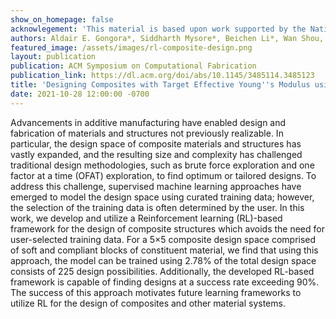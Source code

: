 ```yaml
---
show_on_homepage: false
acknowlegement: 'This material is based upon work supported by the National Science Foundation under Grant No. 1813319, the Alfred P. Sloan Foundation: Sloan Research Fellowship, Google LLC, the Boston University Rafik B. Hariri Institute for Computing and Computational Science and Engineering (2017-10-005), and the U.S. Army CCDC Soldier Center (contract W911QY2020002).'
authors: Aldair E. Gongora*, Siddharth Mysore*, Beichen Li*, Wan Shou, Wojciech Matusik, Elise F. Morgan, Keith A. Brown, Emily Whiting
featured_image: /assets/images/rl-composite-design.png
layout: publication
publication: ACM Symposium on Computational Fabrication
publication_link: https://dl.acm.org/doi/abs/10.1145/3485114.3485123
title: 'Designing Composites with Target Effective Young''s Modulus using Reinforcement Learning'
date: 2021-10-28 12:00:00 -0700
---
```


Advancements in additive manufacturing have enabled design and fabrication of materials and structures not previously realizable. In particular, the design space of composite materials and structures has vastly expanded, and the resulting size and complexity has challenged traditional design methodologies, such as brute force exploration and one factor at a time (OFAT) exploration, to find optimum or tailored designs. To address this challenge, supervised machine learning approaches have emerged to model the design space using curated training data; however, the selection of the training data is often determined by the user. In this work, we develop and utilize a Reinforcement learning (RL)-based framework for the design of composite structures which avoids the need for user-selected training data. For a 5×5 composite design space comprised of soft and compliant blocks of constituent material, we find that using this approach, the model can be trained using 2.78% of the total design space consists of 225 design possibilities. Additionally, the developed RL-based framework is capable of finding designs at a success rate exceeding 90%. The success of this approach motivates future learning frameworks to utilize RL for the design of composites and other material systems.

